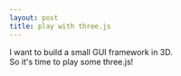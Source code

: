 ```yaml
---
layout: post
title: play with three.js
---
```


<div id="three"></div>

I want to build a small GUI framework in 3D.  
So it's time to play some three.js!

<script src="http://code.jquery.com/jquery-2.0.3.min.js"></script>
<script src="{{ site.url }}/js/lib/raf.min.js"></script>
<script src="{{ site.url }}/js/lib/three.js"></script>
<script src="{{ site.url }}/js/three-hello.js"></script>

